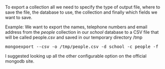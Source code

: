 To export a collection all we need to specify the type of output file, where to save the file, the database to use, the collection and finally which fields we want to save. 

Example: We want to export the names, telephone numbers and email address from the <i>people</i> collection in our <i>school</i> database to a CSV file that will be called people.csv and saved in our temporary directory /tmp

<pre>mongoexport --csv -o /tmp/people.csv -d school -c people -f firstName,lastName,telephone,email</pre>

I suggested looking up all the other configurable option on the official mongodb site.

